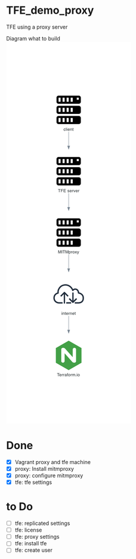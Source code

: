 # TFE_demo_proxy
TFE using a proxy server

Diagram what to build  
![](diagram/tfe_proxy.png)


# Done  
- [x] Vagrant proxy and tfe machine
- [x] proxy: Install mitmproxy
- [x] proxy: configure mitmproxy
- [x] tfe: tfe settings

# to Do  
- [ ] tfe: replicated settings
- [ ] tfe: license
- [ ] tfe: proxy settings
- [ ] tfe: install tfe
- [ ] tfe: create user